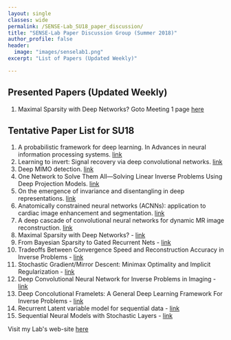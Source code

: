 ```yaml
---
layout: single
classes: wide
permalink: /SENSE-Lab_SU18_paper_discussion/
title: "SENSE-Lab Paper Discussion Group (Summer 2018)"
author_profile: false
header:
  image: "images/senselab1.png"
excerpt: "List of Papers (Updated Weekly)"

---
```



## Presented Papers (Updated Weekly)
1. Maximal Sparsity with Deep Networks? Goto Meeting 1 page [here](/Meeting_1_SU18/)


## Tentative Paper List for SU18

1. A probabilistic framework for deep learning. In Advances in neural information processing systems. [link](http://papers.nips.cc/paper/6231-a-probabilistic-framework-for-deep-learning.pdf)
2. Learning to invert: Signal recovery via deep convolutional networks. [link](https://ieeexplore.ieee.org/stamp/stamp.jsp?arnumber=7952561)
3. Deep MIMO detection. [link](https://arxiv.org/pdf/1706.01151.pdf)
4. One Network to Solve Them All—Solving Linear Inverse Problems Using Deep Projection Models. [link](https://arxiv.org/pdf/1703.09912.pdf)
5. On the emergence of invariance and disentangling in deep representations. [link](https://arxiv.org/pdf/1706.01350.pdf)
6. Anatomically constrained neural networks (ACNNs): application to cardiac image enhancement and segmentation. [link](https://arxiv.org/pdf/1705.08302.pdf)
7. A deep cascade of convolutional neural networks for dynamic MR image reconstruction. [link](https://arxiv.org/pdf/1704.02422.pdf)
8. Maximal Sparsity with Deep Networks?  - [link](http://papers.nips.cc/paper/6346-maximal-sparsity-with-deep-networks)
9. From Bayesian Sparsity to Gated Recurrent Nets - [link](http://papers.nips.cc/paper/7139-from-bayesian-sparsity-to-gated-recurrent-nets.pdf)
10. Tradeoffs Between Convergence Speed and Reconstruction Accuracy in Inverse Problems - [link](https://ieeexplore.ieee.org/stamp/stamp.jsp?tp=&arnumber=8253896&tag=1)
11. Stochastic Gradient/Mirror Descent: Minimax Optimality and Implicit Regularization  - [link](https://arxiv.org/abs/1806.00952)
12. Deep Convolutional Neural Network for Inverse Problems in Imaging  - [link](https://ieeexplore.ieee.org/stamp/stamp.jsp?tp=&arnumber=7949028&tag=1)
13. Deep Concolutional Framelets: A General Deep Learning Framework For Inverse Problems - [link](https://arxiv.org/pdf/1707.00372.pdf)
14. Recurrent Latent variable model for sequential data  - [link](https://arxiv.org/pdf/1506.02216.pdf)
15. Sequential Neural Models with Stochastic Layers  - [link](http://papers.nips.cc/paper/6039-sequential-neural-models-with-stochastic-layers)




Visit my Lab's web-site [here](http://www2.ece.ohio-state.edu/~ertine/)